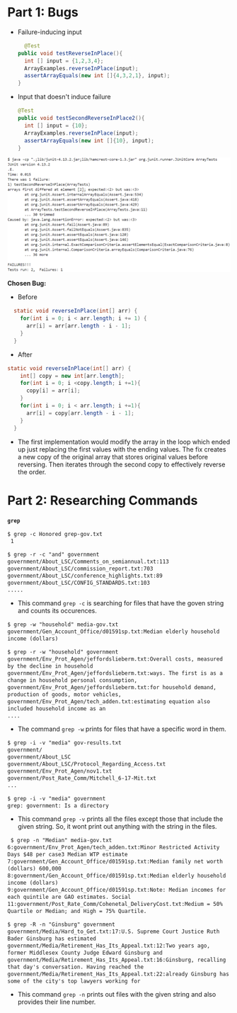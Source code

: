 # Part 1: Bugs


* Failure-inducing input
  ```java
    @Test
  public void testReverseInPlace(){
    int [] input = {1,2,3,4};
    ArrayExamples.reverseInPlace(input);
    assertArrayEquals(new int []{4,3,2,1}, input);
  }
  ```
* Input that doesn't induce failure
  ```java
  @Test
  public void testSecondReverseInPlace2(){
    int [] input = {10};
    ArrayExamples.reverseInPlace(input);
    assertArrayEquals(new int []{10}, input);
  }
  ```

<img src="ArrayListTest-SS.png" alt="Test Results" width="550"/>

**Chosen Bug:** 
* Before
```java
  static void reverseInPlace(int[] arr) {
    for(int i = 0; i < arr.length; i += 1) {
      arr[i] = arr[arr.length - i - 1];
    }
  }
```
* After
```java
static void reverseInPlace(int[] arr) {
    int[] copy = new int[arr.length];
    for(int i = 0; i <copy.length; i +=1){
      copy[i] = arr[i];
    }
    for(int i = 0; i < arr.length; i +=1){
      arr[i] = copy[arr.length - i - 1];
    }
  }
```

- The first implementation would modify the array in the loop which ended up just replacing the first values with the ending values. The fix creates a new copy of the original array that stores original values before reversing. Then iterates through the second copy to effectively reverse the order.

# Part 2: Researching Commands

**`grep`**

 ```
$ grep -c Honored grep-gov.txt
  1
```

```
$ grep -r -c "and" government
government/About_LSC/Comments_on_semiannual.txt:113
government/About_LSC/commission_report.txt:703       
government/About_LSC/conference_highlights.txt:89    
government/About_LSC/CONFIG_STANDARDS.txt:103
.....
```

  - This command `grep -c` is searching for files that have the goven string and counts its occurences.
 
```
$ grep -w "household" media-gov.txt
government/Gen_Account_Office/d01591sp.txt:Median elderly household income (dollars)
```

```
$ grep -r -w "household" government
government/Env_Prot_Agen/jeffordslieberm.txt:Overall costs, measured by the decline in household
government/Env_Prot_Agen/jeffordslieberm.txt:ways. The first is as a change in household personal consumption,
government/Env_Prot_Agen/jeffordslieberm.txt:for household demand, production of goods, motor vehicles,   
government/Env_Prot_Agen/tech_adden.txt:estimating equation also included household income as an
....
```

- The command `grep -w` prints for files that have a specific word in them.

```
$ grep -i -v "media" gov-results.txt
government/
government/About_LSC
government/About_LSC/Protocol_Regarding_Access.txt  
government/Env_Prot_Agen/nov1.txt
government/Post_Rate_Comm/Mitchell_6-17-Mit.txt
...
```

```
$ grep -i -v "media" government
grep: government: Is a directory
```

- This command `grep -v` prints all the files except those that include the given string. So, it wont print out anything with the string in the files.

 ```
  $ grep -n "Median" media-gov.txt
6:government/Env_Prot_Agen/tech_adden.txt:Minor Restricted Activity Days $48 per case3 Median WTP estimate
7:government/Gen_Account_Office/d01591sp.txt:Median family net worth (dollars) 600,000
8:government/Gen_Account_Office/d01591sp.txt:Median elderly household income (dollars)
9:government/Gen_Account_Office/d01591sp.txt:Note: Median incomes for each quintile are GAO estimates. Social
11:government/Post_Rate_Comm/Cohenetal_DeliveryCost.txt:Medium = 50% Quartile or Median; and High = 75% Quartile.
```

```
$ grep -R -n "Ginsburg" government
government/Media/Hard_to_Get.txt:17:U.S. Supreme Court Justice Ruth Bader Ginsburg has estimated
government/Media/Retirement_Has_Its_Appeal.txt:12:Two years ago, former Middlesex County Judge Edward Ginsburg and
government/Media/Retirement_Has_Its_Appeal.txt:16:Ginsburg, recalling that day's conversation. Having reached the
government/Media/Retirement_Has_Its_Appeal.txt:22:already Ginsburg has some of the city's top lawyers working for
```

- This command `grep -n` prints out files with the given string and also provides their line number.






  
  




